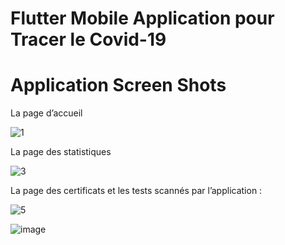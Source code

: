 # Flutter Mobile Application pour Tracer le Covid-19


# Application Screen Shots


La page d’accueil


![1](https://user-images.githubusercontent.com/64175026/150437434-f3fc465a-7d62-4221-9a08-aebccee5a0f2.jpg)



La page des statistiques


![3](https://user-images.githubusercontent.com/64175026/150437548-e5dd4f79-92d6-4478-b244-221f9eff204e.jpg)


La page des certificats et les tests scannés par
l’application :


![5](https://user-images.githubusercontent.com/64175026/150438286-625f8a6e-bc10-46b8-b9fa-f8444fd73fd6.jpg)


![image](https://user-images.githubusercontent.com/64175026/150438333-4e81fb9c-2e7c-49de-816f-b20b337df40f.png)


